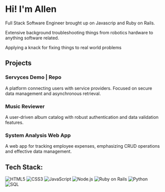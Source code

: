 # Hi! I'm Allen

Full Stack Software Engineer brought up on Javascrip and Ruby on Rails.

Extensive background troubleshooting things from robotics hardware to anything software related.

Applying a knack for fixing things to real world problems

## Projects
### Servyces Demo | Repo
A platform connecting users with service providers. Focused on secure data management and asynchronous retrieval.
### Music Reviewer
A user-driven album catalog with robust authentication and data validation features.
### System Analysis Web App
A web app for tracking employee expenses, emphasizing CRUD operations and effective data management.

## Tech Stack:
![HTML5](https://img.shields.io/badge/-HTML5-E34F26?style=flat-square&logo=html5&logoColor=white)
![CSS3](https://img.shields.io/badge/-CSS3-1572B6?style=flat-square&logo=css3)
![JavaScript](https://img.shields.io/badge/-JavaScript-F7DF1E?style=flat-square&logo=javascript&logoColor=black)
![Node.js](https://img.shields.io/badge/-Node.js-339933?style=flat-square&logo=nodedotjs&logoColor=white)
![Ruby on Rails](https://img.shields.io/badge/-Ruby%20on%20Rails-CC0000?style=flat-square&logo=rubyonrails&logoColor=white)
![Python](https://img.shields.io/badge/-Python-3776AB?style=flat-square&logo=python&logoColor=white)
![SQL](https://img.shields.io/badge/-SQL-4479A1?style=flat-square&logo=postgresql&logoColor=white)
